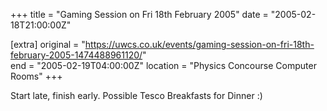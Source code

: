 +++
title = "Gaming Session on Fri 18th February 2005"
date = "2005-02-18T21:00:00Z"

[extra]
original = "https://uwcs.co.uk/events/gaming-session-on-fri-18th-february-2005-1474488961120/"    
end = "2005-02-19T04:00:00Z"
location = "Physics Concourse Computer Rooms"
+++

Start late, finish early. Possible Tesco Breakfasts for Dinner :)

